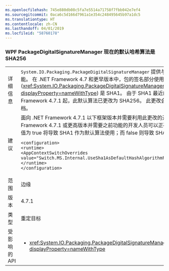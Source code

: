 ```yaml
---
ms.openlocfilehash: 745e880db08c5fa7e5514a71758f7fbb042e7ef4
ms.sourcegitcommit: 0aca6c5d166d7961a1e354c248495645b97a1dc5
ms.translationtype: HT
ms.contentlocale: zh-CN
ms.lasthandoff: 04/01/2019
ms.locfileid: "58760178"
---
```

### <a name="the-default-hash-algorithm-for-wpf-packagedigitalsignaturemanager-is-now-sha256"></a>WPF PackageDigitalSignatureManager 现在的默认哈希算法是 SHA256

|   |   |
|---|---|
|详细信息|<code>System.IO.Packaging.PackageDigitalSignatureManager</code> 提供与 WPF 包相关的数字签名功能。  在 .NET Framework 4.7 和更早版本中，包的签名部分使用的默认算法 (<xref:System.IO.Packaging.PackageDigitalSignatureManager.DefaultHashAlgorithm?displayProperty=nameWithType>) 是 SHA1。  由于 SHA1 最近的安全问题，从 .NET Framework 4.7.1 起，此默认算法已更改为 SHA256。  此更改会影响所有包签名，包括 XPS 文档。|
|建议|面向 .NET Framework 4.7.1 以下框架版本并需要利用此更改的开发人员或者面向 .NET Framework 4.7.1 或更高版本并需要之前功能的开发人员可以正确设置以下 AppContext 标记。  值为 true 将导致 SHA1 作为默认算法使用；而 false 则导致 SHA256 作为默认算法使用。<pre><code class="lang-xml">&lt;configuration&gt;&#13;&#10;&lt;runtime&gt;&#13;&#10;&lt;AppContextSwitchOverrides value=&quot;Switch.MS.Internal.UseSha1AsDefaultHashAlgorithmForDigitalSignatures=true&quot;/&gt;&#13;&#10;&lt;/runtime&gt;&#13;&#10;&lt;/configuration&gt;&#13;&#10;</code></pre>|
|范围|边缘|
|版本|4.7.1|
|类型|重定目标|
|受影响的 API|<ul><li><xref:System.IO.Packaging.PackageDigitalSignatureManager.DefaultHashAlgorithm?displayProperty=nameWithType></li></ul>|

